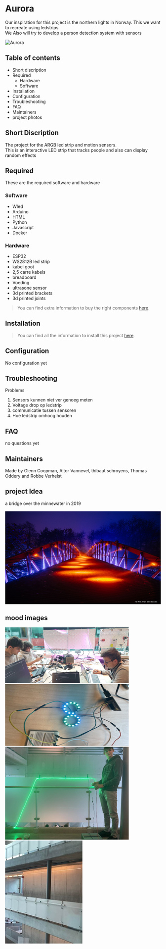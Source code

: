 # Aurora
Our inspiration for this project is the northern lights in Norway. This we want to recreate using ledstrips <br /> 
We Also will try to develop a person detection system with sensors

<img src="Documenten/images/Readme/Aurora%204k.jpg" alt="Aurora" width="700" height="300">


## Table of contents

- Short discription
- Required
  - Hardware
  - Software
- Installation
- Configuration
- Troubleshooting
- FAQ
- Maintainers
- project photos

## Short Discription

The project for the ARGB led strip and motion sensors. </br>
This is an interactive LED strip that tracks people and also can display random effects

## Required

These are the required software and hardware

 ### Software
 
 - Wled
 - Arduino
 - HTML
 - Python
 - Javascript
 - Docker
 
 ### Hardware

 - ESP32
 - WS2812B led strip
 - kabel goot 
 - 2,5 carre kabels
 - breadboard
 - Voeding
 - ultrasone sensor
 - 3d printed brackets
 - 3d printed joints

 > You can find extra information to buy the right components [here](./HARDWARE.md).

## Installation

> You can find all the information to install this project [here](./INSTALLATION.md).

## Configuration

No configuration yet

## Troubleshooting

Problems
1. Sensors kunnen niet ver genoeg meten
2. Voltage drop op ledstrip
3. communicatie tussen sensoren  
4. Hoe ledstrip omhoog houden 

## FAQ

no questions yet

## Maintainers
Made by  Glenn Coopman, Aitor Vannevel, thibaut schroyens, Thomas Oddery and Robbe Verhelst

## project Idea
a bridge over the minnewater in 2019 </br>
</br>
<img src="Documenten/images/Readme/bridge%20lights%20V2.jpg" alt="a bridge over the minnewater in 2019" width="600" height="300">



## mood images

<img src="Documenten/images/Readme/mood%20images%201.jpg" alt="mood image 1" width="400" >
<img src="Documenten/images/Readme/neopixel.jpg" alt="mood image 1" width="400" height = "200" ></br>
<img src="Documenten/images/Readme/first%20demo.jpg" alt="mood image 1" width="400" >
<img src="Documenten/images/Readme/kabelGoot.jpg" alt="mood image 1" width="250" >
